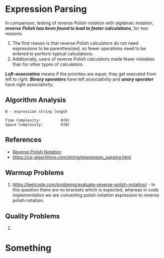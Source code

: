# Expression Parsing
In comparison, testing of reverse Polish notation with algebraic notation, ***reverse Polish has been found to lead to faster calculations***, for two reasons. 
1. The first reason is that reverse Polish calculators do not need expressions to be parenthesized, so fewer operations need to be entered to perform typical calculations.
2. Additionally, users of reverse Polish calculators made fewer mistakes than for other types of calculators.

***Left-associative*** means if the priorities are equal, they get executed from left to right. ***Binary operators*** have left associativity and ***unary operator*** have right associativity.


## Algorithm Analysis
```
N - expression string length

Time Complexity:         O(N)
Space Complexity:        O(N)
```

## References
- [Reverse Polish Notation](https://en.wikipedia.org/wiki/Reverse_Polish_notation)
- https://cp-algorithms.com/string/expression_parsing.html

## Warmup Problems
1. https://leetcode.com/problems/evaluate-reverse-polish-notation/ - In this question there are no brackets which is expected, whereas in code implementation we are converting polish notation expression to reverse polish notation.

## Quality Problems
1. 

# Something